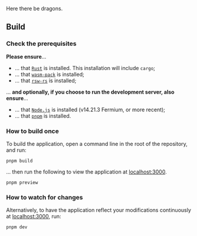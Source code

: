 Here there be dragons.

## Build

### Check the prerequisites
**Please ensure**…
- … that [`Rust`](https://www.rust-lang.org/tools/install) is installed. This installation will include `cargo`;
- … that [`wasm-pack`](https://rustwasm.github.io/wasm-pack/installer/) is installed;
- … that [`rsw-rs`](https://github.com/rwasm/rsw-rs) is installed;

… **and optionally, if you choose to run the development server, also ensure**…
- … that [`Node.js`](https://nodejs.org/en/download) is installed (v14.21.3 Fermium, or more recent);
- … that [`pnpm`](https://pnpm.io/installation) is installed.

### How to build once
To build the application, open a command line in the root of the repository, and run:
```
pnpm build
```
… then run the following to view the application at [localhost:3000](http://localhost:3000/).
```
pnpm preview
```

### How to watch for changes
Alternatively, to have the application reflect your modifications continuously at [localhost:3000](http://localhost:3000), run:
```
pnpm dev
```